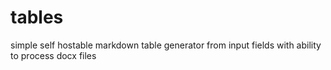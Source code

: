# tables
simple self hostable markdown table generator from input fields with ability to process docx files
